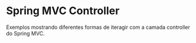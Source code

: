 Spring MVC Controller
=====================

Exemplos mostrando diferentes formas de iteragir com a camada controller do Spring MVC.
